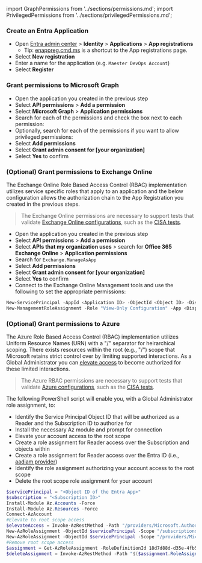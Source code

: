 import GraphPermissions from '../sections/permissions.md';
import PrivilegedPermissions from '../sections/privilegedPermissions.md';

### Create an Entra Application

- Open [Entra admin center](https://entra.microsoft.com) > **Identity** > **Applications** > **App registrations**
  - Tip: [enappreg.cmd.ms](https://enappreg.cmd.ms) is a shortcut to the App registrations page.
- Select **New registration**
- Enter a name for the application (e.g. `Maester DevOps Account`)
- Select **Register**

### Grant permissions to Microsoft Graph

- Open the application you created in the previous step
- Select **API permissions** > **Add a permission**
- Select **Microsoft Graph** > **Application permissions**
- Search for each of the permissions and check the box next to each permission:
  <GraphPermissions/>
- Optionally, search for each of the permissions if you want to allow privileged permissions:
  <PrivilegedPermissions/>
- Select **Add permissions**
- Select **Grant admin consent for [your organization]**
- Select **Yes** to confirm

### (Optional) Grant permissions to Exchange Online

The Exchange Online Role Based Access Control (RBAC) implementation utilizes service specific roles that apply to an application and the below configuration allows the authorization chain to the App Registration you created in the previous steps.

> The Exchange Online permissions are necessary to support tests that validate [Exchange Online configurations](https://maester.dev/docs/installation#installing-azure-and-exchange-online-modules), such as the [CISA tests](https://maester.dev/docs/tests/cisa/exo).

- Open the application you created in the previous step
- Select **API permissions** > **Add a permission**
- Select **APIs that my organization uses** > search for **Office 365 Exchange Online** > **Application permissions**
- Search for `Exchange.ManageAsApp`
- Select **Add permissions**
- Select **Grant admin consent for [your organization]**
- Select **Yes** to confirm
- Connect to the Exchange Online Management tools and use the following to set the appropriate permissions:

```PowerShell
New-ServicePrincipal -AppId <Application ID> -ObjectId <Object ID> -DisplayName <Name>
New-ManagementRoleAssignment -Role "View-Only Configuration" -App <DisplayName from previous command>
```

### (Optional) Grant permissions to Azure

The Azure Role Based Access Control (RBAC) implementation utilizes Uniform Resource Names (URN) with a "/" separator for heirarchical scoping. There exists resources within the root (e.g., "/") scope that Microsoft retains strict control over by limiting supported interactions. As a Global Administrator you can [elevate access](https://learn.microsoft.com/en-us/azure/role-based-access-control/elevate-access-global-admin?tabs=powershell) to become authorized for these limited interactions.

> The Azure RBAC permissions are necessary to support tests that validate [Azure configurations](https://maester.dev/docs/installation#installing-azure-and-exchange-online-modules), such as the [CISA tests](https://maester.dev/docs/tests/cisa/entra#:~:text=Test%2DMtCisaDiagnosticSettings).

The following PowerShell script will enable you, with a Global Administrator role assignment, to:
- Identify the Service Principal Object ID that will be authorized as a Reader and the Subscription ID to authorize for
- Install the necessary Az module and prompt for connection
- Elevate your account access to the root scope
- Create a role assignment for Reader access over the Subscription and objects within
- Create a role assignment for Reader access over the Entra ID (i.e., [aadiam provider](https://learn.microsoft.com/en-us/azure/role-based-access-control/permissions/identity#microsoftaadiam))
- Identify the role assignment authorizing your account access to the root scope
- Delete the root scope role assignment for your account

```powershell
$servicePrincipal = "<Object ID of the Entra App>"
$subscription = "<Subscription ID>"
Install-Module Az.Accounts -Force
Install-Module Az.Resources -Force
Connect-AzAccount
#Elevate to root scope access
$elevateAccess = Invoke-AzRestMethod -Path "/providers/Microsoft.Authorization/elevateAccess?api-version=2015-07-01" -Method POST
New-AzRoleAssignment -ObjectId $servicePrincipal -Scope "/subscriptions/$subscription" -RoleDefinitionName "Reader" -ObjectType "ServicePrincipal"
New-AzRoleAssignment -ObjectId $servicePrincipal -Scope "/providers/Microsoft.aadiam" -RoleDefinitionName "Reader" -ObjectType "ServicePrincipal"
#Remove root scope access
$assignment = Get-AzRoleAssignment -RoleDefinitionId 18d7d88d-d35e-4fb5-a5c3-7773c20a72d9|?{$_.Scope -eq "/" -and $_.SignInName -eq (Get-AzContext).Account.Id}
$deleteAssignment = Invoke-AzRestMethod -Path "$($assignment.RoleAssignmentId)?api-version=2018-07-01" -Method DELETE
```
